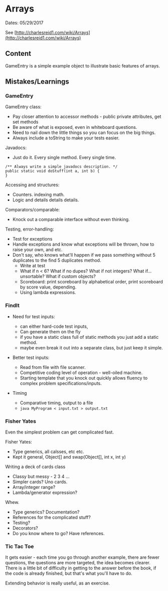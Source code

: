 # Arrays

Dates: 05/29/2017

See [http://charlesreid1.com/wiki/Arrays](http://charlesreid1.com/wiki/Arrays)

## Content

GameEntry is a simple example object to illustrate basic features of arrays.

## Mistakes/Learnings

### GameEntry

GameEntry class:
* Pay closer attention to accessor methods - public private attributes, get set methods
* Be aware of what is exposed, even in whiteboard questions.
* Need to nail down the little things so you can focus on the big things. 
* Always include a toString to make your tests easier.

Javadocs:
* Just do it. Every single method. Every single time.

```
/** Always write a simple javadocs description. */
public static void doStuff(int a, int b) {
}
```

Accessing and structures:
* Counters. indexing math.
* Logic and details details details.

Comparators/comparable:
* Knock out a comparable interface without even thinking.

Testing, error-handling:
* Test for exceptions
* Handle exceptions and know what exceptions will be thrown, how to raise your own, and etc.
* Don't say, who knows what'll happen if we pass something without 5 duplicates to the find 5 duplicates method.
	* Write at test
	* What if n < 6? What if no dupes? What if not integers? What if... unsortable? What if custom objects?
	* Scoreboard: print scoreboard by alphabetical order, print scoreboard by score value, depending. 
	* Using lambda expressions.

### FindIt

* Need for test inputs:
	* can either hard-code test inputs, 
	* Can generate them on the fly
	* if you have a static class full of static methods you just add a static method.
	* maybe even break it out into a separate class, but just keep it simple.

* Better test inputs:
	* Read from file with file scanner. 
	* Competitive coding level of operation - well-oiled machine.
	* Starting template that you knock out quickly allows fluency to complex problem specifications/inputs.

* Timing
	* Comparative timing, output to a file 
	* `java MyProgram < input.txt > output.txt`

### Fisher Yates

Even the simplest problem can get complicated fast.

Fisher Yates:
* Type generics, all calsses, etc etc.
* Kept it general, Object[] and swap(Object[], int x, int y)

Writing a deck of cards class
* Classy but messy - 2 3 4 ... 
* Simpler cards? Uno cards.
* Array/integer range? 
* Lambda/generator expression?

Whew.
* Type generics? Documentation? 
* References for the complicated stuff?
* Testing?
* Decorators?
* Do you know where to go? Have references.


### Tic Tac Toe

It gets easier - each time you go through another example,
there are fewer questions, the questions are more targeted, 
the idea becomes clearer. There is a little bit of difficulty in 
getting to the answer before the book, if the code is already finished,
but that's what you'll have to do.

Extending behavior is really useful, as an exercise.





